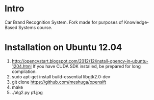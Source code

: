 Intro
=====
Car Brand Recognition System.
Fork made for purposes of Knowledge-Based Systems course.

Installation on Ubuntu 12.04
============
1. http://opencvstart.blogspot.com/2012/12/install-opencv-in-ubuntu-1204.html
If you have CUDA SDK installed, be prepared for long compilation.
2. sudo apt-get install build-essential libgtk2.0-dev
3. git clone https://github.com/meshuga/opensift
4. make
5. ./alg2.py p1.jpg
